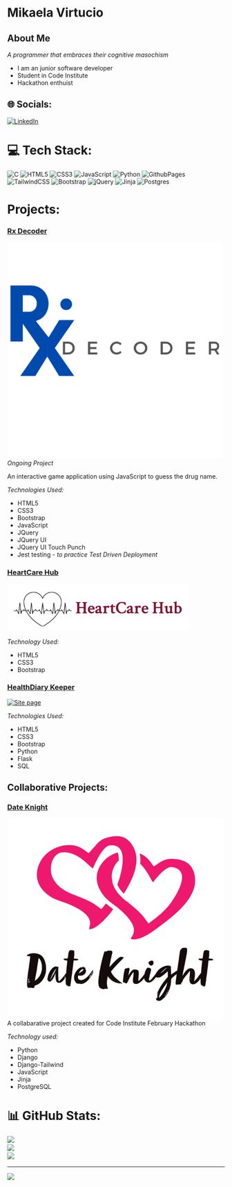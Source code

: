 # Mikaela Virtucio
## About Me

*A programmer that embraces their cognitive masochism*

- I am an junior software developer
- Student in Code Institute
- Hackathon enthuist


## 🌐 Socials:
[![LinkedIn](https://img.shields.io/badge/LinkedIn-%230077B5.svg?logo=linkedin&logoColor=white)](https://www.linkedin.com/in/mikaela-virtucio-b01962274) 

# 💻 Tech Stack:
![C](https://img.shields.io/badge/c-%2300599C.svg?style=for-the-badge&logo=c&logoColor=white) ![HTML5](https://img.shields.io/badge/html5-%23E34F26.svg?style=for-the-badge&logo=html5&logoColor=white) ![CSS3](https://img.shields.io/badge/css3-%231572B6.svg?style=for-the-badge&logo=css3&logoColor=white) ![JavaScript](https://img.shields.io/badge/javascript-%23323330.svg?style=for-the-badge&logo=javascript&logoColor=%23F7DF1E) ![Python](https://img.shields.io/badge/python-3670A0?style=for-the-badge&logo=python&logoColor=ffdd54) ![GithubPages](https://img.shields.io/badge/github%20pages-121013?style=for-the-badge&logo=github&logoColor=white) ![TailwindCSS](https://img.shields.io/badge/tailwindcss-%2338B2AC.svg?style=for-the-badge&logo=tailwind-css&logoColor=white) ![Bootstrap](https://img.shields.io/badge/bootstrap-%238511FA.svg?style=for-the-badge&logo=bootstrap&logoColor=white) ![jQuery](https://img.shields.io/badge/jquery-%230769AD.svg?style=for-the-badge&logo=jquery&logoColor=white) ![Jinja](https://img.shields.io/badge/jinja-white.svg?style=for-the-badge&logo=jinja&logoColor=black) ![Postgres](https://img.shields.io/badge/postgres-%23316192.svg?style=for-the-badge&logo=postgresql&logoColor=white)
# Projects:

### [Rx Decoder](https://github.com/mikavir/rx-decoder 'repository')
![screenshot](documentation/rx-logo-2.png)
*Ongoing Project*

An interactive game application using JavaScript to guess the drug name. 

*Technologies Used:*
- HTML5
- CSS3
- Bootstrap
- JavaScript
- JQuery
- JQuery UI
- JQuery UI Touch Punch
- Jest testing - *to practice Test Driven Deployment*

### [HeartCare Hub](https://github.com/mikavir/heartcare-hub 'repository')
![screenshot](documentation/heartcare-hub-logo.png)

*Technology Used:*
- HTML5
- CSS3
- Bootstrap

### [HealthDiary Keeper](https://github.com/mikavir/health-diary-keeper 'repository')

[![Site page](https://img.youtube.com/vi/_JkxMX0ykUg/0.jpg)](https://www.youtube.com/watch?v=_JkxMX0ykUg)

*Technologies Used:*
- HTML5
- CSS3
- Bootstrap
- Python
- Flask
- SQL

## Collaborative Projects:

### [Date Knight](https://github.com/mikavir/date-knight 'repository')

![screenshot](documentation/date-knight-logo.png)
 A collabarative project created for Code Institute February Hackathon

*Technology used:*
- Python
- Django
- Django-Tailwind
- JavaScript
- Jinja
- PostgreSQL

# 📊 GitHub Stats:
![](https://github-readme-stats.vercel.app/api?username=mikavir&theme=shades-of-purple&hide_border=false&include_all_commits=false&count_private=false)<br/>
![](https://github-readme-streak-stats.herokuapp.com/?user=mikavir&theme=shades-of-purple&hide_border=false)<br/>
![](https://github-readme-stats.vercel.app/api/top-langs/?username=mikavir&theme=shades-of-purple&hide_border=false&include_all_commits=false&count_private=false&layout=compact)

---
[![](https://visitcount.itsvg.in/api?id=mikavir&icon=0&color=0)](https://visitcount.itsvg.in)

<!-- Proudly created with GPRM ( https://gprm.itsvg.in ) -->

